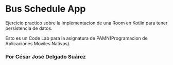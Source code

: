# Bus Schedule App

Ejercicio practico sobre la implementacion de una Room en Kotlin para tener persistencia de datos.


Esto es un Code Lab para la asignatura de PAMN(Programacion de Aplicaciones Moviles Nativas). 

### Por César José Delgado Suárez
